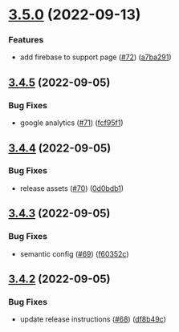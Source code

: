 # [3.5.0](https://github.com/renansigolo/my-adhd-website/compare/v3.4.5...v3.5.0) (2022-09-13)


### Features

* add firebase to support page ([#72](https://github.com/renansigolo/my-adhd-website/issues/72)) ([a7ba291](https://github.com/renansigolo/my-adhd-website/commit/a7ba29150c266867a2ecdaca4d448391248c7416))

## [3.4.5](https://github.com/renansigolo/my-adhd-website/compare/v3.4.4...v3.4.5) (2022-09-05)


### Bug Fixes

* google analytics ([#71](https://github.com/renansigolo/my-adhd-website/issues/71)) ([fcf95f1](https://github.com/renansigolo/my-adhd-website/commit/fcf95f1ec0f5b74791a878f8ff9ad3b83dc9682b))

## [3.4.4](https://github.com/renansigolo/my-adhd-website/compare/v3.4.3...v3.4.4) (2022-09-05)


### Bug Fixes

* release assets ([#70](https://github.com/renansigolo/my-adhd-website/issues/70)) ([0d0bdb1](https://github.com/renansigolo/my-adhd-website/commit/0d0bdb198226e1a0fb7d85977b84a610d7600152))

## [3.4.3](https://github.com/renansigolo/my-adhd-website/compare/v3.4.2...v3.4.3) (2022-09-05)


### Bug Fixes

* semantic config ([#69](https://github.com/renansigolo/my-adhd-website/issues/69)) ([f60352c](https://github.com/renansigolo/my-adhd-website/commit/f60352cc4701a3b011809fe84b474dfa79458657))

## [3.4.2](https://github.com/renansigolo/my-adhd-website/compare/v3.4.1...v3.4.2) (2022-09-05)


### Bug Fixes

* update release instructions ([#68](https://github.com/renansigolo/my-adhd-website/issues/68)) ([df8b49c](https://github.com/renansigolo/my-adhd-website/commit/df8b49c878c78a44286029514bf747cfe4735805))
